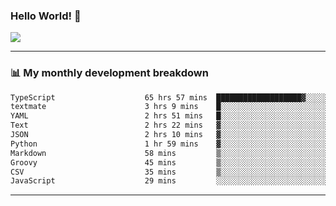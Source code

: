 ### Hello World! 👋

<a>
  <img align="center" src="https://github-readme-stats.vercel.app/api?username=megatunger&count_private=true&include_all_commits=true&bg_color=30,56CCF2,2F80ED&title_color=fff&text_color=fff" />
</a>

------
### 📊 My monthly development breakdown

<!--START_SECTION:waka-->

```txt
TypeScript                    65 hrs 57 mins  ███████████████████▓░░░░░   79.06 %
textmate                      3 hrs 9 mins    █░░░░░░░░░░░░░░░░░░░░░░░░   03.80 %
YAML                          2 hrs 51 mins   █░░░░░░░░░░░░░░░░░░░░░░░░   03.43 %
Text                          2 hrs 22 mins   ▓░░░░░░░░░░░░░░░░░░░░░░░░   02.85 %
JSON                          2 hrs 10 mins   ▓░░░░░░░░░░░░░░░░░░░░░░░░   02.61 %
Python                        1 hr 59 mins    ▓░░░░░░░░░░░░░░░░░░░░░░░░   02.39 %
Markdown                      58 mins         ▒░░░░░░░░░░░░░░░░░░░░░░░░   01.16 %
Groovy                        45 mins         ▒░░░░░░░░░░░░░░░░░░░░░░░░   00.92 %
CSV                           35 mins         ▒░░░░░░░░░░░░░░░░░░░░░░░░   00.72 %
JavaScript                    29 mins         ░░░░░░░░░░░░░░░░░░░░░░░░░   00.59 %
```

<!--END_SECTION:waka-->

------
